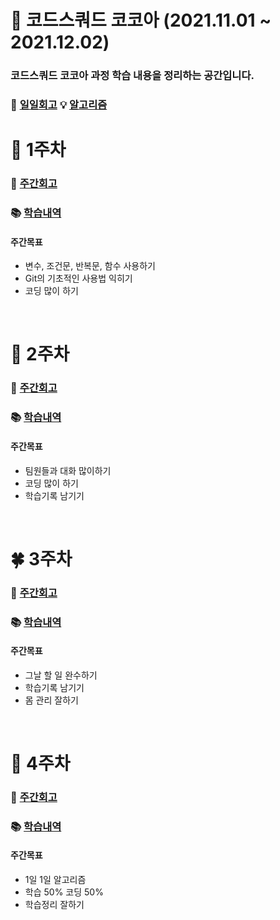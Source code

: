 # 📘 코드스쿼드 코코아 (2021.11.01 ~ 2021.12.02)

### 코드스쿼드 코코아 과정 학습 내용을 정리하는 공간입니다.
### 🌙 [일일회고](https://github.com/nohriter/TIL)  💡 [알고리즘](https://github.com/nohriter/Algorithm)

# 🌱 1주차

### 💭 [주간회고](https://github.com/nohriter/TIL/blob/main/21.11/211105.md)
### 📚 [학습내역](https://github.com/nohriter/codesquad-cocoa2021/tree/main/src/contents/week1)


#### 주간목표
- 변수, 조건문, 반복문, 함수 사용하기
- Git의 기초적인 사용법 익히기
- 코딩 많이 하기

<br>

# 🌿 2주차

### 💭 [주간회고](https://github.com/nohriter/TIL/blob/main/21.11/211112.md)
### 📚 [학습내역](https://github.com/nohriter/codesquad-cocoa2021/tree/main/src/contents/week2)

#### 주간목표
- 팀원들과 대화 많이하기
- 코딩 많이 하기
- 학습기록 남기기

<br>

# 🍀 3주차

### 💭 [주간회고](https://github.com/nohriter/TIL/blob/main/21.11/211119.md)
### 📚 [학습내역](https://github.com/nohriter/codesquad-cocoa2021/tree/main/src/contents/week3)


#### 주간목표
- 그날 할 일 완수하기
- 학습기록 남기기
- 몸 관리 잘하기

<br>

# 🍁 4주차

### 💭 [주간회고](https://github.com/nohriter/TIL/blob/main/21.11/211126.md)
### 📚 [학습내역](https://github.com/nohriter/codesquad-cocoa2021/tree/main/src/contents/week4)


#### 주간목표
- 1일 1일 알고리즘
- 학습 50% 코딩 50%
- 학습정리 잘하기




